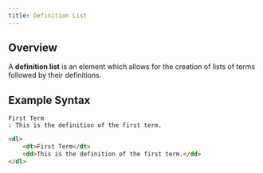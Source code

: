 ```yaml
---
title: Definition List
---
```


## Overview

A **definition list** is an element which allows for the creation of lists of terms followed by their definitions.

## Example Syntax

```text
First Term
: This is the definition of the first term.
```

```html
<dl>
    <dt>First Term</dt>
    <dd>This is the definition of the first term.</dd>
</dl>
```